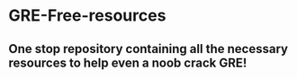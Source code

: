 # GRE-Free-resources
## One stop repository containing all the necessary resources to help even a noob crack GRE!
